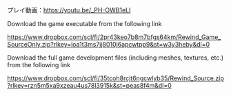 プレイ動画：https://youtu.be/_PH-OWB1eLI


Download the game executable from the following link

https://www.dropbox.com/scl/fi/2pr43keo7b8m7bfgs64km/Rewind_Game_SourceOnly.zip?rlkey=loa1t3ms7jj8010j6apcwtpp9&st=w3y3heby&dl=0

Download the full game development files (including meshes, textures, etc.) from the following link

https://www.dropbox.com/scl/fi/35tcoh8rcjt6ngcwlyb35/Rewind_Source.zip?rlkey=rzn5m5xa9xzeau4us78l3915k&st=peas8f4m&dl=0
